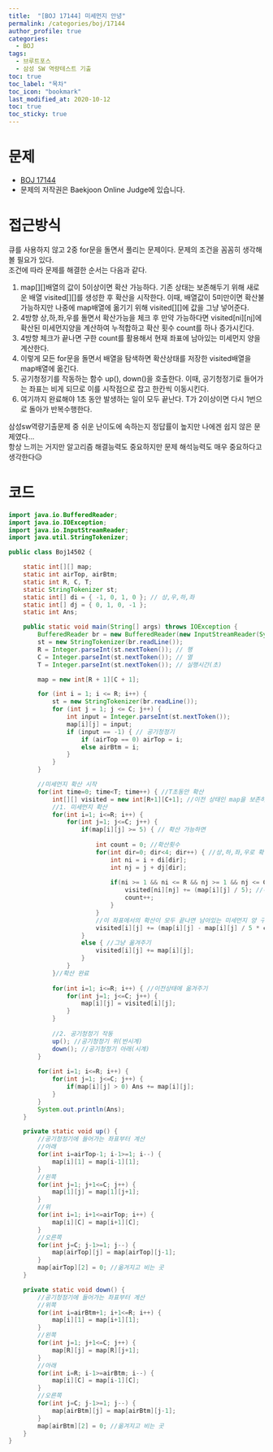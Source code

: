 ```yaml
---
title:  "[BOJ 17144] 미세먼지 안녕"
permalink: /categories/boj/17144
author_profile: true
categories:
  - BOJ
tags:
  - 브루트포스
  - 삼성 SW 역량테스트 기출
toc: true
toc_label: "목차"
toc_icon: "bookmark"
last_modified_at: 2020-10-12
toc: true
toc_sticky: true
---
```

# 문제
* [BOJ 17144](https://www.acmicpc.net/problem/17144)
* 문제의 저작권은 Baekjoon Online Judge에 있습니다.  

# 접근방식 
큐를 사용하지 않고 2중 for문을 돌면서 풀리는 문제이다. 문제의 조건을 꼼꼼히 생각해 볼 필요가 있다.  
조건에 따라 문제를 해결한 순서는 다음과 같다.  
1. map[][]배열의 값이 5이상이면 확산 가능하다. 기존 상태는 보존해두기 위해 새로운 배열 visited[][]를 생성한 후 확산을 시작한다. 이때, 배열값이 5미만이면 확산불가능하지만 나중에 map배열에 옮기기 위해 visited[][]에 값을 그냥 넣어준다.  
2. 4방향 상,하,좌,우를 돌면서 확산가능을 체크 후 만약 가능하다면 visited[ni][nj]에 확산된 미세먼지양을 계산하여 누적합하고 확산 횟수 count를 하나 증가시킨다.  
3. 4방향 체크가 끝나면 구한 count를 활용해서 현재 좌표에 남아있는 미세먼지 양을 계산한다.  
4. 이렇게 모든 for문을 돌면서 배열을 탐색하면 확산상태를 저장한 visited배열을 map배열에 옮긴다.  
5. 공기청정기를 작동하는 함수 up(), down()을 호출한다. 이때, 공기청정기로 들어가는 좌표는 비게 되므로 이를 시작점으로 잡고 한칸씩 이동시킨다.  
6. 여기까지 완료해야 1초 동안 발생하는 일이 모두 끝난다. T가 2이상이면 다시 1번으로 돌아가 반복수행한다.  

삼성sw역량기출문제 중 쉬운 난이도에 속하는지 정답률이 높지만 나에겐 쉽지 않은 문제였다...  
항상 느끼는 거지만 알고리즘 해결능력도 중요하지만 문제 해석능력도 매우 중요하다고 생각한다😥  

# 코드
```java
import java.io.BufferedReader;
import java.io.IOException;
import java.io.InputStreamReader;
import java.util.StringTokenizer;

public class Boj14502 {

	static int[][] map;
	static int airTop, airBtm;
	static int R, C, T;
	static StringTokenizer st;
	static int[] di = { -1, 0, 1, 0 }; // 상,우,하,좌
	static int[] dj = { 0, 1, 0, -1 };
	static int Ans;

	public static void main(String[] args) throws IOException {
		BufferedReader br = new BufferedReader(new InputStreamReader(System.in));
		st = new StringTokenizer(br.readLine());
		R = Integer.parseInt(st.nextToken()); // 행
		C = Integer.parseInt(st.nextToken()); // 열
		T = Integer.parseInt(st.nextToken()); // 실행시간(초)

		map = new int[R + 1][C + 1];

		for (int i = 1; i <= R; i++) {
			st = new StringTokenizer(br.readLine());
			for (int j = 1; j <= C; j++) {
				int input = Integer.parseInt(st.nextToken());
				map[i][j] = input;
				if (input == -1) { // 공기청정기
					if (airTop == 0) airTop = i;
					else airBtm = i;
				}
			}
		}

		//미세먼지 확산 시작
		for(int time=0; time<T; time++) { //T초동안 확산
			int[][] visited = new int[R+1][C+1]; //이전 상태인 map을 보존하기 위해 현재 확산 중 상태를 저장할 배열 생성
			//1. 미세먼지 확산
			for(int i=1; i<=R; i++) {
				for(int j=1; j<=C; j++) {
					if(map[i][j] >= 5) { // 확산 가능하면
						
						int count = 0; //확산횟수
						for(int dir=0; dir<4; dir++) { //상,하,좌,우로 확산 시도
							int ni = i + di[dir];
							int nj = j + dj[dir];
							
							if(ni >= 1 && ni <= R && nj >= 1 && nj <= C && map[ni][nj] != -1) { //범위 안에 있고 공기청정기가 아니라면
								visited[ni][nj] += (map[i][j] / 5); //확산된 양 저장
								count++;
							}
						}
						//이 좌표에서의 확산이 모두 끝나면 남아있는 미세먼지 양 구하기
						visited[i][j] += (map[i][j] - map[i][j] / 5 * count);
					}
					else { //그냥 옮겨주기
						visited[i][j] += map[i][j];
					}
				}
			}//확산 완료
			
			for(int i=1; i<=R; i++) { //이전상태에 옮겨주기
				for(int j=1; j<=C; j++) {
					map[i][j] = visited[i][j]; 
				}
			}
			
			//2. 공기청정기 작동
			up(); //공기청정기 위(반시계)
			down(); //공기청정기 아래(시계)
		}
		
		for(int i=1; i<=R; i++) {
			for(int j=1; j<=C; j++) {
				if(map[i][j] > 0) Ans += map[i][j];
			}
		}
		System.out.println(Ans);
	}

	private static void up() {
		//공기청정기에 들어가는 좌표부터 계산
		//아래
		for(int i=airTop-1; i-1>=1; i--) {
			map[i][1] = map[i-1][1];
		}
		//왼쪽
		for(int j=1; j+1<=C; j++) {
			map[1][j] = map[1][j+1];
		}
		//위
		for(int i=1; i+1<=airTop; i++) {
			map[i][C] = map[i+1][C];
		}
		//오른쪽
		for(int j=C; j-1>=1; j--) {
			map[airTop][j] = map[airTop][j-1];
		}
		map[airTop][2] = 0; //옮겨지고 비는 곳
	}

	private static void down() {
		//공기청정기에 들어가는 좌표부터 계산 
		//위쪽
		for(int i=airBtm+1; i+1<=R; i++) {
			map[i][1] = map[i+1][1];
		}
		//왼쪽
		for(int j=1; j+1<=C; j++) {
			map[R][j] = map[R][j+1];
		}
		//아래
		for(int i=R; i-1>=airBtm; i--) {
			map[i][C] = map[i-1][C];
		}
		//오른쪽
		for(int j=C; j-1>=1; j--) {
			map[airBtm][j] = map[airBtm][j-1];
		}
		map[airBtm][2] = 0; //옮겨지고 비는 곳
	}
}
```